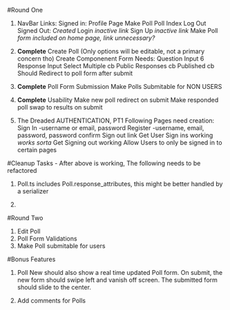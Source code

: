 #Round One

1. NavBar
   Links: 
    Signed in:
      Profile Page
      Make Poll
      Poll Index
      Log Out
    Signed Out: *Created*
      Login  *inactive link*
      Sign Up *inactive link*
      Make Poll *form included on home page, link unnecessary?*

2.  **Complete** Create Poll (Only options will be editable, not a primary concern tho)
    Create Componenent 
    Form Needs:
      Question Input
      6 Response Input
      Select Multiple cb
      Public Responses cb 
      Published cb 
    Should Redirect to poll form after submit 

3. **Complete** Poll Form Submission 
    Make Polls Submitable for NON USERS

4.  **Complete** Usability
    Make new poll redirect on submit
    Make responded poll swap to results on submit

5. The Dreaded AUTHENTICATION, PT1
    Following Pages need creation:
      Sign In
        -username or email, password
      Register
        -username, email, password, password confirm
      Sign out link
    Get User Sign ins working *works sorta*
    Get Signing out working
    Allow Users to only be signed in to certain pages

#Cleanup Tasks - After above is working, The following needs to be refactored

1. Poll.ts includes Poll.response_attributes, this might be better handled by a serializer

2. 

#Round Two

1. Edit Poll
2. Poll Form Validations
3. Make Poll submitable for users

#Bonus Features

1. Poll New should also show a real time updated Poll form. On submit, the new form should swipe left and vanish off screen. The submitted form should slide to the center.

2. Add comments for Polls